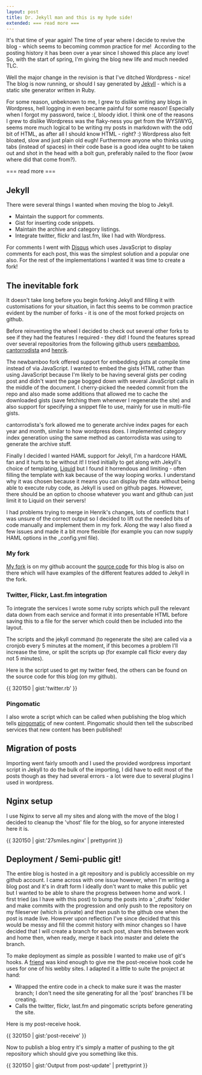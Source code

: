 ```yaml
---
layout: post
title: Dr. Jekyll man and this is my hyde side!
extended: === read more ===
---
```

It's that time of year again! The time of year where I decide to revive the blog - which seems to becoming common practice for me! <img src="http://farm4.static.flickr.com/3349/3423669462_cf844811c6_m.jpg" alt="" class="right pad" title="I remember taking this picture last March! Spring, yeah?" /> According to the posting history it has been over a year since I showed this place any love! So, with the start of spring, I'm giving the blog new life and much needed TLC.

Well the major change in the revision is that I've ditched Wordpress - nice! The blog is now running, or should I say generated by [Jekyll](github.com/mojombo/jekyll) - which is a static site generator written in Ruby.


For some reason, unbeknown to me, I grew to dislike writing any blogs in Wordpress, hell logging in even became painful for some reason! Especially when I forgot my password, twice :(, bloody idiot. I think one of the reasons I grew to dislike Wordpress was the flaky-ness you get from the WYSIWYG, seems more much logical to be writing my posts in markdown with the odd bit of HTML, as after all I should know HTML - right? :) Wordpress also felt bloated, slow and just plain old eugh! Furthermore anyone who thinks using tabs (instead of spaces) in their code base is a good idea ought to be taken out and shot in the head with a bolt gun, preferably nailed to the floor (wow where did that come from?).

=== read more ===

## Jekyll

There were several things I wanted when moving the blog to Jekyll.

- Maintain the support for comments.
- Gist for inserting code snippets.
- Maintain the archive and category listings.
- Integrate twitter, flickr and last.fm, like I had with Wordpress.

For comments I went with [Disqus](http://disqus.com) which uses JavaScript to display comments for each post, this was the simplest solution and a popular one also. For the rest of the implementations I wanted it was time to create a fork!

## The inevitable fork

It doesn't take long before you begin forking Jekyll and filling it with customisations for your situation, in fact this seems to be common practice evident by the number of forks - it is one of the most forked projects on github.

Before reinventing the wheel I decided to check out several other forks to see if they had the features I required - they did! I found the features spread over several repositories from the following github users [newbamboo](github.com/newbamboo/jekyll), [cantorrodista](http://github.com/cantorrodista/jekyll) and [henrik](github.com/henrik/jekyll).

The newbamboo fork offered support for embedding gists at compile time instead of via JavaScript. I wanted to embed the gists HTML rather than using JavaScript because I'm likely to be having several gists per coding post and didn't want the page bogged down with several JavaScript calls in the middle of the document. I cherry-picked the needed commit from the repo and also made some additions that allowed me to cache the downloaded gists (save fetching them whenever I regenerate the site) and also support for specifying a snippet file to use, mainly for use in multi-file gists.

cantorrodista's fork allowed me to generate archive index pages for each year and month, similar to how wordpress does. I implemented category index generation using the same method as cantorrodista was using to generate the archive stuff.

Finally I decided I wanted HAML support for Jekyll, I'm a hardcore HAML fan and it hurts to be without it! I tried initially to get along with Jekyll's choice of templating, [Liquid](http://www.liquidmarkup.org) but I found it horrendous and limiting - often filling the template with kak because of the way looping works. I understand why it was chosen because it means you can display the data without being able to execute ruby code, as Jekyll is used on github pages. However, there should be an option to choose whatever you want and github can just limit it to Liquid on their servers!

I had problems trying to merge in Henrik's changes, lots of conflicts that I was unsure of the correct output so I decided to lift out the needed bits of code manually and implement them in my fork. Along the way I also fixed a few issues and made it a bit more flexible (for example you can now supply HAML options in the \_config.yml file).

### My fork
[My fork](http://github.com/RichGuk/jekyll) is on my github account the [source code](http://github.com/RichGuk/27smiles) for this blog is also on there which will have examples of the different features added to Jekyll in the fork.

### Twitter, Flickr, Last.fm integration
To integrate the services I wrote some ruby scripts which pull the relevant data down from each service and format it into presentable HTML before saving this to a file for the server which could then be included into the layout.

The scripts and the jekyll command (to regenerate the site) are called via a cronjob every 5 minutes at the moment, if this becomes a problem I'll increase the time, or split the scripts up (for example call flickr every day not 5 minutes).

Here is the script used to get my twitter feed, the others can be found on the source code for this blog (on my github).

{{ 320150 | gist:'twitter.rb' }}

### Pingomatic

I also wrote a script which can be called when publishing the blog which tells [pingomatic](http://pingomatic.com/) of new content. Pingomatic should then tell the subscribed services that new content has been published!

## Migration of posts

Importing went fairly smooth and I used the provided wordpress important script in Jekyll to do the bulk of the importing, I did have to edit most of the posts though as they had several errors - a lot were due to several plugins I used in wordpress.

## Nginx setup
I use Nginx to serve all my sites and along with the move of the blog I decided to cleanup the 'vhost' file for the blog, so for anyone interested here it is.

{{ 320150 | gist:'27smiles.nginx' | prettyprint }}

## Deployment / Semi-public git!

The entire blog is hosted in a git repository and is publicly accessible on my github account. I came across with one issue however, when I'm writing a blog post and it's in draft form I ideally don't want to make this public yet but I wanted to be able to share the progress between home and work. I first tried (as I have with this post) to bump the posts into a '\_drafts' folder and make commits with the progression and only push to the repository on my fileserver (which is private) and then push to the github one when the post is made live. However upon reflection I've since decided that this would be messy and fill the commit history with minor changes so I have decided that I will create a branch for each post, share this between work and home then, when ready, merge it back into master and delete the branch.

To make deployment as simple as possible I wanted to make use of git's hooks. A [friend](http://github.com/namelessjon) was kind enough to give me the post-receive hook code he uses for one of his webby sites. I adapted it a little to suite the project at hand:

- Wrapped the entire code in a check to make sure it was the master branch; I don't need the site generating for all the 'post' branches I'll be creating.
- Calls the twitter, flickr, last.fm and pingomatic scripts before generating the site.

Here is my post-receive hook.

{{ 320150 | gist:'post-receive' }}

Now to publish a blog entry it's simply a matter of pushing to the git repository which should give you something like this.

{{ 320150 | gist:'Output from post-update' | prettyprint }}

